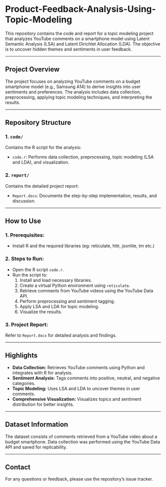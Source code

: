 # Product-Feedback-Analysis-Using-Topic-Modeling

This repository contains the code and report for a topic modeling project that analyzes YouTube comments on a smartphone model using Latent Semantic Analysis (LSA) and Latent Dirichlet Allocation (LDA). The objective is to uncover hidden themes and sentiments in user feedback.

---

## Project Overview

The project focuses on analyzing YouTube comments on a budget smartphone model (e.g., Samsung A14) to derive insights into user sentiments and preferences. The analysis includes data collection, preprocessing, applying topic modeling techniques, and interpreting the results.

---

## Repository Structure

### 1. `code/`

Contains the R script for the analysis:

-   `code.r`: Performs data collection, preprocessing, topic modeling (LSA and LDA), and visualization.

### 2. `report/`

Contains the detailed project report:

-   `Report.docx`: Documents the step-by-step implementation, results, and discussion.

---

## How to Use

### 1. **Prerequisites:**

-   Install R and the required libraries (eg: reticulate, httr, jsonlite, tm etc.)

### 2. **Steps to Run:**

-   Open the R script `code.r`.
-   Run the script to:
    1. Install and load necessary libraries.
    2. Create a virtual Python environment using `reticulate`.
    3. Retrieve comments from YouTube videos using the YouTube Data API.
    4. Perform preprocessing and sentiment tagging.
    5. Apply LSA and LDA for topic modeling.
    6. Visualize the results.

### 3. **Project Report:**

Refer to `Report.docx` for detailed analysis and findings.

---

## Highlights

-   **Data Collection:** Retrieves YouTube comments using Python and integrates with R for analysis.
-   **Sentiment Analysis:** Tags comments into positive, neutral, and negative categories.
-   **Topic Modeling:** Uses LSA and LDA to uncover themes in user comments.
-   **Comprehensive Visualization:** Visualizes topics and sentiment distribution for better insights.

---

## Dataset Information

The dataset consists of comments retrieved from a YouTube video about a budget smartphone. Data collection was performed using the YouTube Data API and saved for replicability.

---

## Contact

For any questions or feedback, please use the repository’s issue tracker.
